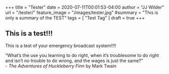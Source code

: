 +++
title = "Tester"
date = 2020-07-11T00:01:53-04:00
author = "JJ Wilder"
url = "/tester/"
feature_image = "/images/tester.jpg"
#summary = "This is only a summary of the TEST"
tags = [ "Test Tag" ]
draft = true
+++

## This is a test!!!

This is a test of your emergency broadcast system!!!!
<!--more-->

“What’s the use you learning to do right, when it’s troublesome to do right and isn’t no trouble to do wrong, and the wages is just the same?”  
*- The Adventures of Huckleberry Finn* by Mark Twain